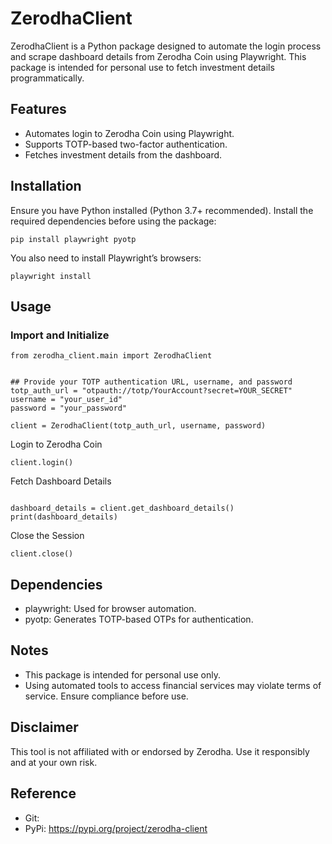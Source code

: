 # ZerodhaClient
ZerodhaClient is a Python package designed to automate the login process and scrape dashboard details from Zerodha Coin using Playwright. This package is intended for personal use to fetch investment details programmatically.

## Features
- Automates login to Zerodha Coin using Playwright.
- Supports TOTP-based two-factor authentication.
- Fetches investment details from the dashboard.

## Installation

Ensure you have Python installed (Python 3.7+ recommended). Install the required dependencies before using the package:
```
pip install playwright pyotp
```

You also need to install Playwright’s browsers:
```
playwright install
```

## Usage

### Import and Initialize

```
from zerodha_client.main import ZerodhaClient


## Provide your TOTP authentication URL, username, and password
totp_auth_url = "otpauth://totp/YourAccount?secret=YOUR_SECRET"
username = "your_user_id"
password = "your_password"

client = ZerodhaClient(totp_auth_url, username, password)
```
Login to Zerodha Coin
```
client.login()
```
Fetch Dashboard Details
```

dashboard_details = client.get_dashboard_details()
print(dashboard_details)
```

Close the Session
```
client.close()
```

## Dependencies
- playwright: Used for browser automation.
- pyotp: Generates TOTP-based OTPs for authentication.

## Notes
- This package is intended for personal use only.
- Using automated tools to access financial services may violate terms of service. Ensure compliance before use.


## Disclaimer
This tool is not affiliated with or endorsed by Zerodha. Use it responsibly and at your own risk.

## Reference
- Git: 
- PyPi: https://pypi.org/project/zerodha-client